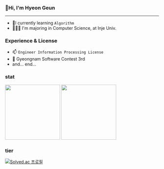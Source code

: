 ### 🍖Hi, I'm Hyeon Geun
------------
+ 🌱I currently learning `Algorithm`
+ 👩🏻‍🎓 I'm majoring in Computer Science, at Inje Univ.

### Experience & License
+ 📫 `Engineer Information Processing License`
+ 👯 Gyeongnam Software Contest 3rd
+ and... end...

### stat
<a>
<img src="https://github-readme-stats.vercel.app/api?username=Shohoku1022&theme=react&show_icons=true" height="180px">
</a>
<a>
<img src="https://github-readme-stats.vercel.app/api/top-langs/?username=Shohoku1022&theme=react&exclude_repo=Jagi,assignment&layout=compact" height="180px">
</a>

### tier
[![Solved.ac
프로필](http://mazassumnida.wtf/api/v2/generate_badge?boj=shohoku1022)](https://solved.ac/shohoku1022)
<!--
**Shohoku1022/Shohoku1022** is a ✨ _special_ ✨ repository because its `README.md` (this file) appears on your GitHub profile.

Here are some ideas to get you started:

- 🔭 I’m currently working on ...
- 🌱 I’m currently learning ...
- 👯 I’m looking to collaborate on ...
- 🤔 I’m looking for help with ...
- 💬 Ask me about ...
- 📫 How to reach me: ...
- 😄 Pronouns: ...
- ⚡ Fun fact: ...
-->
